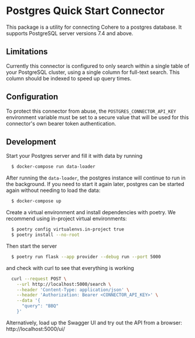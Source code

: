 # Postgres Quick Start Connector

This package is a utility for connecting Cohere to a postgres database. It supports PostgreSQL server versions 7.4 and above.

## Limitations

Currently this connector is configured to only search within a single table of your PostgreSQL cluster, using a single column for full-text search. This column should be indexed to speed up query times.

## Configuration

To protect this connector from abuse, the `POSTGRES_CONNECTOR_API_KEY` environment variable must be set to a secure value that will be used for this connector's own bearer token authentication.

## Development

Start your Postgres server and fill it with data by running

```bash
  $ docker-compose run data-loader
```

After running the `data-loader`, the postgres instance will continue to run in the background. If you need to start it again later, postgres can be started again without needing to load the data:

```bash
  $ docker-compose up
```

Create a virtual environment and install dependencies with poetry. We recommend using in-project virtual environments:

```bash
  $ poetry config virtualenvs.in-project true
  $ poetry install --no-root
```

Then start the server

```bash
  $ poetry run flask --app provider --debug run --port 5000
```

and check with curl to see that everything is working

```bash
  curl --request POST \
    --url http://localhost:5000/search \
    --header 'Content-Type: application/json' \
    --header 'Authorization: Bearer <CONNECTOR_API_KEY>' \
    --data '{
      "query": "BBQ"
    }'
```

Alternatively, load up the Swagger UI and try out the API from a browser: http://localhost:5000/ui/
